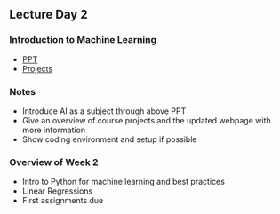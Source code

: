## Lecture Day 2

### Introduction to Machine Learning

- [PPT](https://docs.google.com/presentation/d/1kSuQyW5DTnkVaZEjGYCkfOxvzCqGEFzWBy4e9Uedd9k/edit?slide=id.g18ade992fa_6_757#slide=id.g18ade992fa_6_757)
- [Projects](https://robbyswimmer.github.io/CBU-CSC422/projects.html)


### Notes
- Introduce AI as a subject through above PPT
- Give an overview of course projects and the updated webpage with more information
- Show coding environment and setup if possible

### Overview of Week 2

- Intro to Python for machine learning and best practices
- Linear Regressions
- First assignments due
